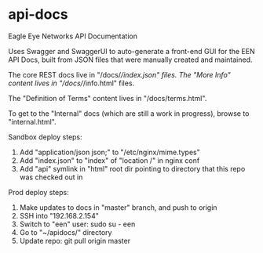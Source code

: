 api-docs
========

Eagle Eye Networks API Documentation

Uses Swagger and SwaggerUI to auto-generate a front-end GUI for the EEN API Docs, built from JSON files that were manually created and maintained.

The core REST docs live in "/docs/*/index.json" files.  The "More Info" content lives in "/docs/*/info.html" files.

The "Definition of Terms" content lives in "/docs/terms.html".

To get to the "Internal" docs (which are still a work in progress), browse to "internal.html".

Sandbox deploy steps:

1. Add "application/json json;" to "/etc/nginx/mime.types"
1. Add "index.json" to "index" of "location /" in nginx conf
1. Add "api" symlink in "html" root dir pointing to directory that this repo was checked out in

Prod deploy steps:
1. Make updates to docs in "master" branch, and push to origin
1. SSH into "192.168.2.154"
1. Switch to "een" user: sudo su - een
1. Go to "~/apidocs/" directory
1. Update repo: git pull origin master